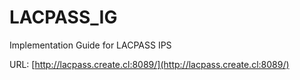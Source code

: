 # LACPASS_IG
Implementation Guide for LACPASS IPS

URL: [http://lacpass.create.cl:8089/](http://lacpass.create.cl:8089/)
